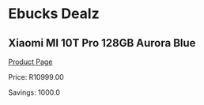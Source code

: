 
# Ebucks Dealz
## Xiaomi MI 10T Pro 128GB Aurora Blue
[Product Page](https://www.ebucks.com/web/shop/productSelected.do?prodId=1149454360&catId=844502363)

Price: R10999.00

Savings: 1000.0


	